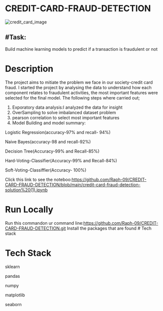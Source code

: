 # CREDIT-CARD-FRAUD-DETECTION

![credit_card_image](https://user-images.githubusercontent.com/72034856/121237476-008c3800-c88f-11eb-81c7-067f1e1fb840.jpg)


## #Task: 
Build machine learning models to predict if a transaction is fraudulent or not
# Description
The project aims to mitiate the problem we face in our society-credit card fraud.
I started the project by analysing the data to understand how each component relates to fraudulent activities, the most important features were selected for the final model.
The following steps where carried out;
1) Exporatory data analysis:I analyzed the data for insight
2) OverSampling to solve imbalanced dataset problem
3) pearson correlation to select most important features
4) Model Building and model summary:

Logistic Regression(accuracy-97% and recall- 94%)

Naive Bayes(accuracy-98 and recall-92%)

Decision Tree(Accuracy-99% and Recall-85%)

Hard-Voting-Classifier(Accuracy-99% and Recall-84%)

Soft-Voting-Classiffier(Accuracy- 100%)
    
Click this link to see the noteboo:https://github.com/Raph-09/CREDIT-CARD-FRAUD-DETECTION/blob/main/credit-card-fraud-detection-solution%20(1).ipynb

 # Run Locally
  Run this commandon ur command line:https://github.com/Raph-09/CREDIT-CARD-FRAUD-DETECTION.git
  Install the packages that are found # Tech stack
  
 # Tech Stack
 sklearn
 
 pandas
 
 numpy
 
 matplotlib
 
 seaborn 
 

                                                                                                                                                    
